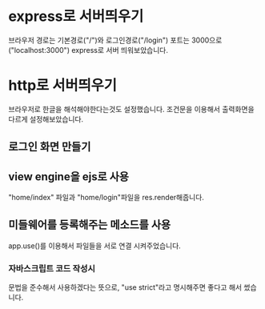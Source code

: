 # express로 서버띄우기
브라우저 경로는 기본경로("/")와 로그인경로("/login") 포트는 3000으로("localhost:3000") express로 서버 띄워보았습니다.


# http로 서버띄우기
브라우저로 한글을 해석해야한다는것도 설정했습니다.
조건문을 이용해서 출력화면을 다르게 설정해보았습니다.


## 로그인 화면 만들기


## view engine을 ejs로 사용
"home/index" 파일과 "home/login"파일을 res.render해줍니다.


## 미들웨어를 등록해주는 메소드를 사용
app.use()를 이용해서 파일들을 서로 연결 시켜주었습니다.


### 자바스크립트 코드 작성시
문법을 준수해서 사용하겠다는 뜻으로, "use strict"라고 명시해주면 좋다고 해서 썼습니다.